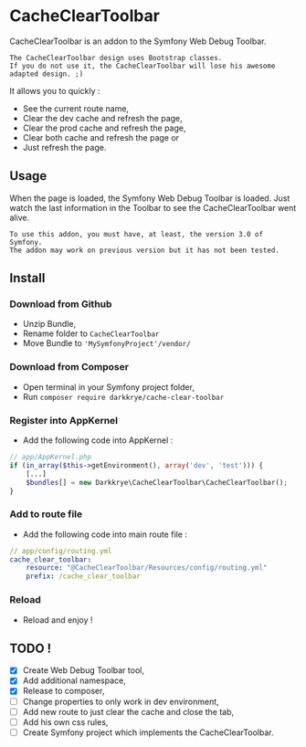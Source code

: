 # CacheClearToolbar

CacheClearToolbar is an addon to the Symfony Web Debug Toolbar.

    The CacheClearToolbar design uses Bootstrap classes.
    If you do not use it, the CacheClearToolbar will lose his awesome adapted design. ;)

It allows you to quickly :
* See the current route name,
* Clear the dev cache and refresh the page,
* Clear the prod cache and refresh the page,
* Clear both cache and refresh the page or
* Just refresh the page.

## Usage
When the page is loaded, the Symfony Web Debug Toolbar is loaded. Just watch the last information in the Toolbar to see the CacheClearToolbar went alive.

    To use this addon, you must have, at least, the version 3.0 of Symfony.
    The addon may work on previous version but it has not been tested.

## Install

### Download from Github
* Unzip Bundle,
* Rename folder to `CacheClearToolbar`
* Move Bundle to `'MySymfonyProject'/vendor/`

### Download from Composer
* Open terminal in your Symfony project folder,
* Run `composer require darkkrye/cache-clear-toolbar`

### Register into AppKernel
* Add the following code into AppKernel :
```php
// app/AppKernel.php
if (in_array($this->getEnvironment(), array('dev', 'test'))) {
    [...]
    $bundles[] = new Darkkrye\CacheClearToolbar\CacheClearToolbar();
}
```

### Add to route file
* Add the following code into main route file :
```yml
// app/config/routing.yml
cache_clear_toolbar:
    resource: "@CacheClearToolbar/Resources/config/routing.yml"
    prefix: /cache_clear_toolbar
```

### Reload
* Reload and enjoy !

## TODO !
 - [x] Create Web Debug Toolbar tool,
 - [x] Add additional namespace,
 - [x] Release to composer,
 - [ ] Change properties to only work in dev environment,
 - [ ] Add new route to just clear the cache and close the tab,
 - [ ] Add his own css rules,
 - [ ] Create Symfony project which implements the CacheClearToolbar.
